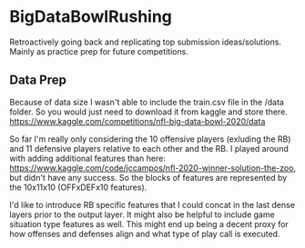 # BigDataBowlRushing
Retroactively going back and replicating top submission ideas/solutions. Mainly as practice prep for future competitions.

## Data Prep
Because of data size I wasn't able to include the train.csv file in the /data folder. So you would just need to download it from kaggle and store there.
https://www.kaggle.com/competitions/nfl-big-data-bowl-2020/data

So far I'm really only considering the 10 offensive players (exluding the RB) and 11 defensive players relative to each other and the RB. I played around with adding additional features than here: https://www.kaggle.com/code/jccampos/nfl-2020-winner-solution-the-zoo, but didn't have any success. So the blocks of features are represented by the 10x11x10 (OFFxDEFx10 features).

I'd like to introduce RB specific features that I could concat in the last dense layers prior to the output layer. It might also be helpful to include game situation type features as well. This might end up being a decent proxy for how offenses and defenses align and what type of play call is executed.